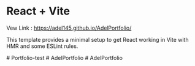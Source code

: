 # React + Vite

Vew Link : https://adel145.github.io/AdelPortfolio/

This template provides a minimal setup to get React working in Vite with HMR and some ESLint rules.

 
 
 #   P o r t f o l i o - t e s t 
 
 #   A d e l P o r t f o l i o 
 
 #   A d e l P o r t f o l i o 
 
 
